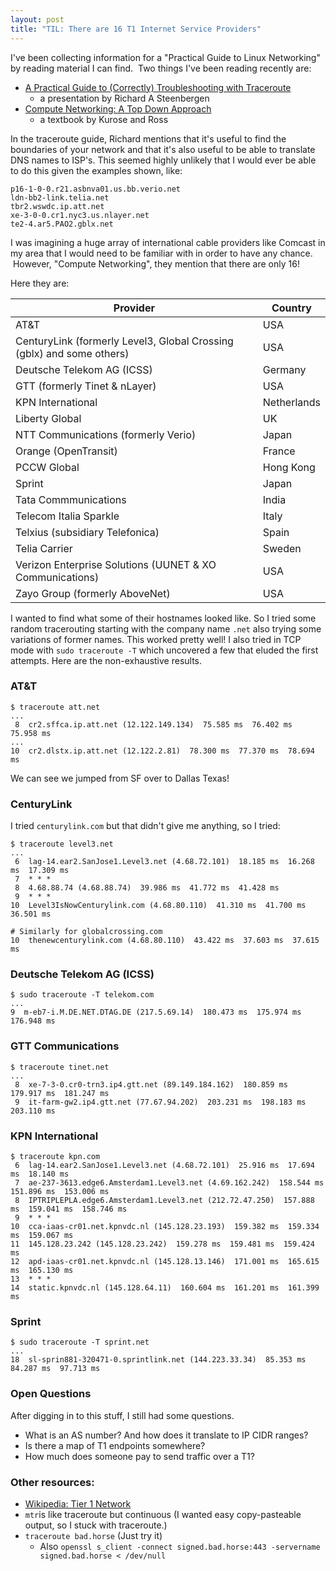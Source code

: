 ```yaml
---
layout: post
title: "TIL: There are 16 T1 Internet Service Providers"
---
```


I've been collecting information for a "Practical Guide to Linux Networking" by reading material I can find.  Two things I've been reading recently are:

* [A Practical Guide to (Correctly) Troubleshooting with Traceroute](https://www.nanog.org/meetings/nanog47/presentations/Sunday/RAS_Traceroute_N47_Sun.pdf) 
  * a presentation by Richard A Steenbergen
* [Compute Networking: A Top Down Approach](https://www.amazon.com/Computer-Networking-Top-Down-Approach-6th/dp/0132856204) 
  * a textbook by Kurose and Ross

In the traceroute guide, Richard mentions that it's useful to find the boundaries of your network and that it's also useful to be able to translate DNS names to ISP's. This seemed highly unlikely that I would ever be able to do this given the examples shown, like:

```
p16-1-0-0.r21.asbnva01.us.bb.verio.net
ldn-bb2-link.telia.net
tbr2.wswdc.ip.att.net
xe-3-0-0.cr1.nyc3.us.nlayer.net
te2-4.ar5.PAO2.gblx.net
```

I was imagining a huge array of international cable providers like Comcast in my area that I would need to be familiar with in order to have any chance.  However, "Compute Networking", they mention that there are only 16! 

Here they are:

|Provider | Country |
|---|---|
| AT&T  |  USA |
| CenturyLink (formerly Level3, Global Crossing (gblx) and some others) | USA |
| Deutsche Telekom AG (ICSS) | Germany |
| GTT (formerly Tinet & nLayer) | USA |
| KPN International | Netherlands |
| Liberty Global | UK |
| NTT Communications (formerly Verio) | Japan |
| Orange (OpenTransit) | France |
| PCCW Global | Hong Kong |
| Sprint | Japan |
| Tata Commmunications | India |
| Telecom Italia Sparkle | Italy |
| Telxius (subsidiary Telefonica) | Spain |
| Telia Carrier | Sweden |
| Verizon Enterprise Solutions (UUNET & XO Communications) | USA |
| Zayo Group (formerly AboveNet) | USA |



I wanted to find what some of their hostnames looked like. So I tried some random tracerouting starting with the company name `.net` also trying some variations of former names.  This worked pretty well! I also tried in TCP mode with `sudo traceroute -T` which uncovered a few that eluded the first attempts.  Here are the non-exhaustive results.



### AT&T

```
$ traceroute att.net
...
 8  cr2.sffca.ip.att.net (12.122.149.134)  75.585 ms  76.402 ms  75.958 ms
...
10  cr2.dlstx.ip.att.net (12.122.2.81)  78.300 ms  77.370 ms  78.694 ms
```

We can see we jumped from SF over to Dallas Texas!



### CenturyLink

I tried `centurylink.com` but that didn't give me anything, so I tried:

```
$ traceroute level3.net
...
 6  lag-14.ear2.SanJose1.Level3.net (4.68.72.101)  18.185 ms  16.268 ms  17.309 ms
 7  * * *
 8  4.68.88.74 (4.68.88.74)  39.986 ms  41.772 ms  41.428 ms
 9  * * *
10  Level3IsNowCenturylink.com (4.68.80.110)  41.310 ms  41.700 ms  36.501 ms

# Similarly for globalcrossing.com
10  thenewcenturylink.com (4.68.80.110)  43.422 ms  37.603 ms  37.615 ms
```



### Deutsche Telekom AG (ICSS)

```
$ sudo traceroute -T telekom.com
...
9  m-eb7-i.M.DE.NET.DTAG.DE (217.5.69.14)  180.473 ms  175.974 ms  176.948 ms

```



### GTT Communications

```
$ traceroute tinet.net
...
 8  xe-7-3-0.cr0-trn3.ip4.gtt.net (89.149.184.162)  180.859 ms  179.917 ms  181.247 ms
 9  it-farm-gw2.ip4.gtt.net (77.67.94.202)  203.231 ms  198.183 ms  203.110 ms

```



### KPN International

```
$ traceroute kpn.com 
 6  lag-14.ear2.SanJose1.Level3.net (4.68.72.101)  25.916 ms  17.694 ms  18.140 ms
 7  ae-237-3613.edge6.Amsterdam1.Level3.net (4.69.162.242)  158.544 ms  151.896 ms  153.006 ms
 8  IPTRIPLEPLA.edge6.Amsterdam1.Level3.net (212.72.47.250)  157.888 ms  159.041 ms  158.746 ms
 9  * * *
10  cca-iaas-cr01.net.kpnvdc.nl (145.128.23.193)  159.382 ms  159.334 ms  159.067 ms
11  145.128.23.242 (145.128.23.242)  159.278 ms  159.481 ms  159.424 ms
12  apd-iaas-cr01.net.kpnvdc.nl (145.128.13.146)  171.001 ms  165.615 ms  165.130 ms
13  * * *
14  static.kpnvdc.nl (145.128.64.11)  160.604 ms  161.201 ms  161.399 ms

```

### Sprint

```
$ sudo traceroute -T sprint.net
...
18  sl-sprin881-320471-0.sprintlink.net (144.223.33.34)  85.353 ms  84.287 ms  97.713 ms
```



### Open Questions

After digging in to this stuff, I still had some questions.

* What is an AS number? And how does it translate to IP CIDR ranges?
* Is there a map of T1 endpoints somewhere?
* How much does someone pay to send traffic over a T1?

### Other resources:

* [Wikipedia: Tier 1 Network](https://en.wikipedia.org/wiki/Tier_1_network)
* `mtr`is like traceroute but continuous (I wanted easy copy-pasteable output, so I stuck with traceroute.)
* `traceroute bad.horse` (Just try it)
  * Also `openssl s_client -connect signed.bad.horse:443 -servername signed.bad.horse < /dev/null`

